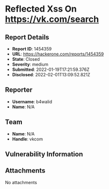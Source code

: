 # Reflected Xss On https://vk.com/search

## Report Details
- **Report ID**: 1454359
- **URL**: https://hackerone.com/reports/1454359
- **State**: Closed
- **Severity**: medium
- **Submitted**: 2022-01-19T17:21:59.376Z
- **Disclosed**: 2022-02-01T13:09:52.821Z

## Reporter
- **Username**: b4walid
- **Name**: N/A

## Team
- **Name**: N/A
- **Handle**: vkcom

## Vulnerability Information


## Attachments
No attachments
